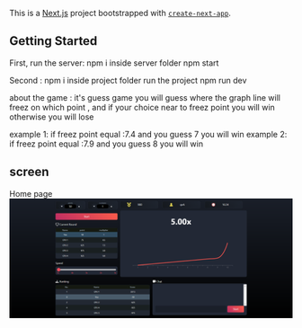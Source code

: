 This is a [Next.js](https://nextjs.org/) project bootstrapped with [`create-next-app`](https://github.com/vercel/next.js/tree/canary/packages/create-next-app).

## Getting Started

First, run the  server:
npm i inside server folder 
npm start 

Second :
npm i inside project folder 
run the project npm run dev 


about the game : it's guess game you will guess where the graph line will freez on which point , and if your choice near to freez point you will win otherwise you will lose 

example 1: if freez point equal :7.4 and you guess 7 you will win 
example 2: if freez point equal :7.9 and you guess 8 you will win 

## screen 
Home page
![Home Page Screenshot](https://raw.githubusercontent.com/MhHusam/GuessGame/main/screen/home.png)
 
 
 
